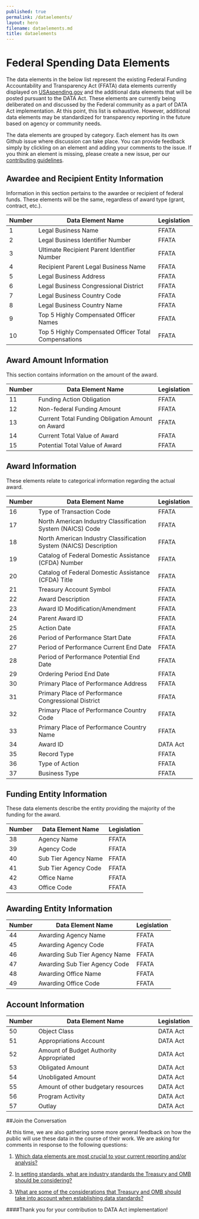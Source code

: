```yaml
---
published: true
permalink: /dataelements/
layout: hero
filename: dataelements.md
title: dataelements
---
```


# Federal Spending Data Elements 

The data elements in the below list represent the existing Federal Funding Accountability and Transparency Act (FFATA) data elements currently displayed on [USAspending.gov](http://www.usaspending.gov/) and the additional data elements that will be posted pursuant to the DATA Act. These elements are currently being deliberated on and discussed by the Federal community as a part of DATA Act implementation. At this point, this list is exhaustive. However, additional data elements may be standardized for transparency reporting in the future based on agency or community needs. 

The data elements are grouped by category. Each element has its own Github issue where discussion can take place. You can provide feedback simply by clickling on an element and adding your comments to the issue. If you think an element is missing, please create a new issue, per our [contributing guidelines](/feedback/).

## Awardee and Recipient Entity Information

Information in this section pertains to the awardee or recipient of federal funds. These elements will be the same, regardless of award type (grant, contract, etc.). 

Number | Data Element Name | Legislation
------ | ---------------- | -----------------
1	| Legal Business Name	| FFATA 
2	| Legal Business Identifier Number	| FFATA 
3	| Ultimate Recipient Parent Identifier Number	| FFATA 
4	| Recipient Parent Legal Business Name | FFATA 
5	| Legal Business Address	| FFATA 
6	| Legal Business Congressional District	| FFATA 
7	| Legal Business Country Code	| FFATA 
8	| Legal Business Country Name	| FFATA 
9	| Top 5 Highly Compensated Officer Names	| FFATA 
10	| Top 5 Highly Compensated Officer Total Compensations | FFATA 

## Award Amount Information

This section contains information on the amount of the award.

Number | Data Element Name | Legislation
------ | ---------------- | ----- 
11	| Funding Action Obligation	| FFATA 
12	| Non-federal Funding Amount | FFATA 
13	| Current Total Funding Obligation Amount on Award   | FFATA 
14	| Current Total Value of Award | FFATA 
15	| Potential Total Value of Award | FFATA 

## Award Information

These elements relate to categorical information regarding the actual award.

Number | Data Element Name | Legislation
------ | ---------------- | ----- 
16	| Type of Transaction Code | FFATA 
17	| North American Industry Classification System (NAICS) Code	| FFATA 
18	| North American Industry Classification System (NAICS) Description 	| FFATA 
19	| Catalog of Federal Domestic Assistance (CFDA) Number 	| FFATA 
20	| Catalog of Federal Domestic Assistance (CFDA) Title 	| FFATA 
21	| Treasury Account Symbol	| FFATA 
22	| Award Description	| FFATA 
23	| Award ID Modification/Amendment	| FFATA 
24	| Parent Award ID	| FFATA 
25	| Action Date	| FFATA 
26	| Period of Performance Start Date	| FFATA 
27	| Period of Performance Current End Date | FFATA 
28	| Period of Performance Potential End Date | FFATA 
29	| Ordering Period End Date | FFATA 
30	| Primary Place of Performance Address	| FFATA 
31	| Primary Place of Performance Congressional District	| FFATA 
32	| Primary Place of Performance Country Code | FFATA 
33	| Primary Place of Performance Country Name	| FFATA 
34	| Award ID | DATA Act
35	| Record Type	| FFATA 
36	| Type of Action	| FFATA 
37	| Business Type	| FFATA 

## Funding Entity Information

These data elements describe the entity providing the majority of the funding for the award.

Number | Data Element Name | Legislation
------ | ---------------- | ----- 
38	| Agency Name	| FFATA 
39	| Agency Code	| FFATA 
40	| Sub Tier  Agency Name	| FFATA 
41	| Sub Tier  Agency Code | FFATA 
42	| Office Name	| FFATA 
43	| Office Code	| FFATA 

## Awarding Entity Information

Number | Data Element Name | Legislation
------ | ---------------- | ----- 
44	| Awarding Agency Name	| FFATA 
45	| Awarding Agency Code	| FFATA 
46	| Awarding Sub Tier  Agency Name | FFATA 
47	| Awarding Sub Tier  Agency Code | FFATA 
48	| Awarding Office Name	| FFATA 
49	| Awarding Office Code	| FFATA 

## Account Information

Number | Data Element Name | Legislation
------ | ---------------- | ----- 
50	| Object Class	| DATA Act
51	| Appropriations Account | DATA Act
52	| Amount of Budget Authority Appropriated | DATA Act
53	| Obligated Amount 	| DATA Act
54	| Unobligated Amount	| DATA Act
55	| Amount of other budgetary resources 	| DATA Act
56	| Program Activity	| DATA Act
57	| Outlay	| DATA Act


##Join the Conversation

At this time, we are also gathering some more general feedback on how the public will use these data in the course of their work. We are asking for comments in response to the following questions:

1.	[Which data elements are most crucial to your current reporting and/or analysis?](https://github.com/fedspendingtransparency/fedspendingtransparency.github.io/issues/6) 

2.	[In setting standards, what are industry standards the Treasury and OMB should be considering?](https://github.com/fedspendingtransparency/fedspendingtransparency.github.io/issues/7)

3.	[What are some of the considerations that Treasury and OMB should take into account when establishing data standards?](https://github.com/fedspendingtransparency/fedspendingtransparency.github.io/issues/8)




####Thank you for your contribution to DATA Act implementation!
